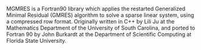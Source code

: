MGMRES is a Fortran90 library which applies the restarted Generalized Minimal
Residual (GMRES) algorithm to solve a sparse linear system, using a compressed
row format. Originally written in C++ by Lili Ju at the Mathematics Department
of the University of South Carolina, and ported to Fortran 90 by John Burkardt
at the Department of Scientific Computing at Florida State University.
